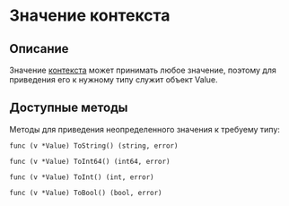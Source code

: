 # Значение контекста

## Описание

Значение [контекста](./context.md) может принимать любое значение, поэтому для приведения его к нужному типу служит объект Value.

## Доступные методы

Методы для приведения неопределенного значения к требуему типу:

```golang
func (v *Value) ToString() (string, error) 

func (v *Value) ToInt64() (int64, error) 

func (v *Value) ToInt() (int, error) 

func (v *Value) ToBool() (bool, error) 

```

